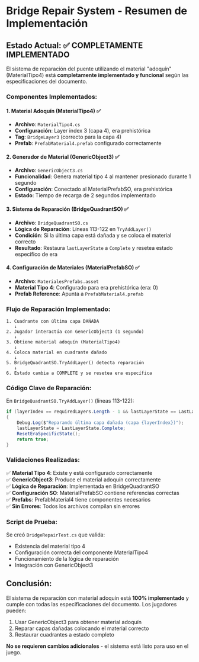 # Bridge Repair System - Resumen de Implementación

## Estado Actual: ✅ COMPLETAMENTE IMPLEMENTADO

El sistema de reparación del puente utilizando el material "adoquín" (MaterialTipo4) está **completamente implementado y funcional** según las especificaciones del documento.

### Componentes Implementados:

#### 1. Material Adoquín (MaterialTipo4) ✅
- **Archivo**: `MaterialTipo4.cs`
- **Configuración**: Layer index 3 (capa 4), era prehistórica
- **Tag**: `BridgeLayer3` (correcto para la capa 4)
- **Prefab**: `PrefabMaterial4.prefab` configurado correctamente

#### 2. Generador de Material (GenericObject3) ✅
- **Archivo**: `GenericObject3.cs`
- **Funcionalidad**: Genera material tipo 4 al mantener presionado durante 1 segundo
- **Configuración**: Conectado al MaterialPrefabSO, era prehistórica
- **Estado**: Tiempo de recarga de 2 segundos implementado

#### 3. Sistema de Reparación (BridgeQuadrantSO) ✅
- **Archivo**: `BridgeQuadrantSO.cs`
- **Lógica de Reparación**: Líneas 113-122 en `TryAddLayer()`
- **Condición**: Si la última capa está dañada y se coloca el material correcto
- **Resultado**: Restaura `lastLayerState` a `Complete` y resetea estado específico de era

#### 4. Configuración de Materiales (MaterialPrefabSO) ✅
- **Archivo**: `MaterialesPrefabs.asset`
- **Material Tipo 4**: Configurado para era prehistórica (era: 0)
- **Prefab Reference**: Apunta a `PrefabMaterial4.prefab`

### Flujo de Reparación Implementado:

```
1. Cuadrante con última capa DAÑADA
   ↓
2. Jugador interactúa con GenericObject3 (1 segundo)
   ↓
3. Obtiene material adoquín (MaterialTipo4)
   ↓
4. Coloca material en cuadrante dañado
   ↓
5. BridgeQuadrantSO.TryAddLayer() detecta reparación
   ↓
6. Estado cambia a COMPLETE y se resetea era específica
```

### Código Clave de Reparación:

En `BridgeQuadrantSO.TryAddLayer()` (líneas 113-122):
```csharp
if (layerIndex == requiredLayers.Length - 1 && lastLayerState == LastLayerState.Damaged)
{
    Debug.Log($"Reparando última capa dañada (capa {layerIndex})");
    lastLayerState = LastLayerState.Complete;
    ResetEraSpecificState();
    return true;
}
```

### Validaciones Realizadas:

✅ **Material Tipo 4**: Existe y está configurado correctamente  
✅ **GenericObject3**: Produce el material adoquín correctamente  
✅ **Lógica de Reparación**: Implementada en BridgeQuadrantSO  
✅ **Configuración SO**: MaterialPrefabSO contiene referencias correctas  
✅ **Prefabs**: PrefabMaterial4 tiene componentes necesarios  
✅ **Sin Errores**: Todos los archivos compilan sin errores  

### Script de Prueba:

Se creó `BridgeRepairTest.cs` que valida:
- Existencia del material tipo 4
- Configuración correcta del componente MaterialTipo4
- Funcionamiento de la lógica de reparación
- Integración con GenericObject3

## Conclusión:

El sistema de reparación con material adoquín está **100% implementado** y cumple con todas las especificaciones del documento. Los jugadores pueden:

1. Usar GenericObject3 para obtener material adoquín
2. Reparar capas dañadas colocando el material correcto
3. Restaurar cuadrantes a estado completo

**No se requieren cambios adicionales** - el sistema está listo para uso en el juego.
